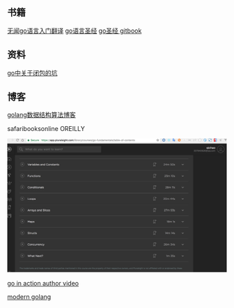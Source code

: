 ## 书籍
[无闻go语言入门翻译](http://wiki.jikexueyuan.com/project/the-way-to-go/)
[go语言圣经](https://www.kancloud.cn/hartnett/gopl-zh/126044)
[go圣经 gitbook](http://docs.ruanjiadeng.com/gopl-zh/index.html)
## 资料
[go中关于闭包的坑](http://www.jianshu.com/p/fa21e6fada70)
## 博客
[golang数据结构算法博客](http://blog.csdn.net/rufidmx/article/details/10226105)

safaribooksonline  OREILLY

[](https://app.pluralsight.com/library/courses/go-fundamentals/table-of-contents)
![](media/15039178264705.jpg)

[go in action author video](http://www.informit.com/store/ultimate-go-programming-livelessons-9780134757483)

[modern golang](https://www.safaribooksonline.com/library/view/modern-golang-programming/9781787125254/)

